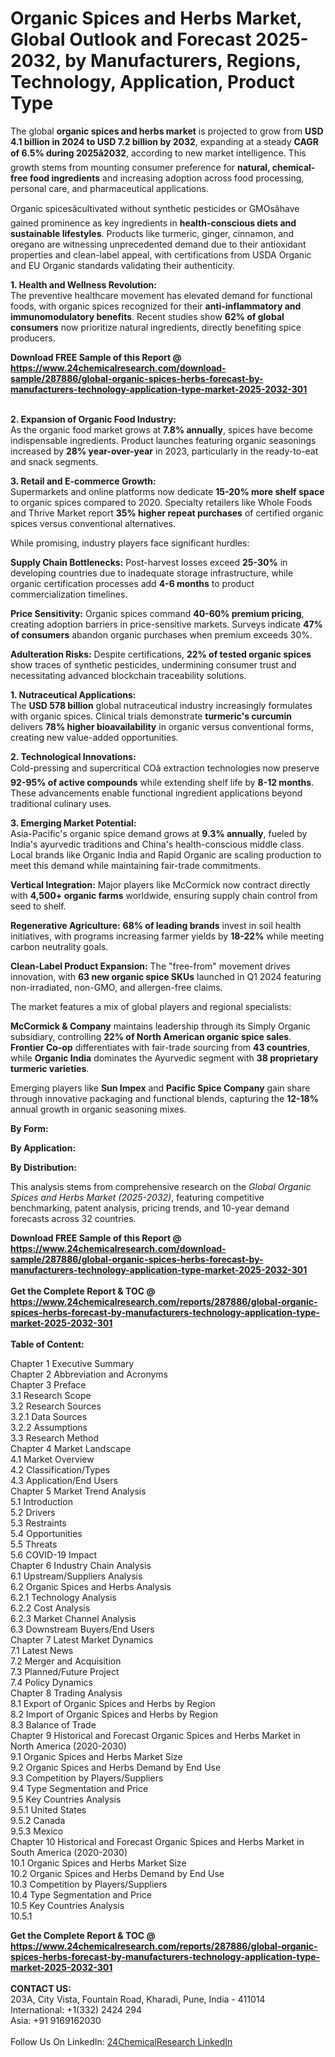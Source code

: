 <h1>Organic Spices and Herbs Market, Global Outlook and Forecast 2025-2032, by Manufacturers, Regions, Technology, Application, Product Type</h1><p>The global <strong>organic spices and herbs market</strong> is projected to grow from <strong>USD 4.1 billion in 2024 to USD 7.2 billion by 2032</strong>, expanding at a steady <strong>CAGR of 6.5% during 2025â2032</strong>, according to new market intelligence. This growth stems from mounting consumer preference for <strong>natural, chemical-free food ingredients</strong> and increasing adoption across food processing, personal care, and pharmaceutical applications.</p><p>Organic spicesâcultivated without synthetic pesticides or GMOsâhave gained prominence as key ingredients in <strong>health-conscious diets and sustainable lifestyles</strong>. Products like turmeric, ginger, cinnamon, and oregano are witnessing unprecedented demand due to their antioxidant properties and clean-label appeal, with certifications from USDA Organic and EU Organic standards validating their authenticity.</p><p><strong>1. Health and Wellness Revolution:</strong><br>
The preventive healthcare movement has elevated demand for functional foods, with organic spices recognized for their <strong>anti-inflammatory and immunomodulatory benefits</strong>. Recent studies show <strong>62% of global consumers</strong> now prioritize natural ingredients, directly benefiting spice producers.</p><div><b>Download FREE Sample of this Report @ 
            <a href="https://www.24chemicalresearch.com/download-sample/287886/global-organic-spices-herbs-forecast-by-manufacturers-technology-application-type-market-2025-2032-301">
            https://www.24chemicalresearch.com/download-sample/287886/global-organic-spices-herbs-forecast-by-manufacturers-technology-application-type-market-2025-2032-301</a></b></div><br><p><strong>2. Expansion of Organic Food Industry:</strong><br>
As the organic food market grows at <strong>7.8% annually</strong>, spices have become indispensable ingredients. Product launches featuring organic seasonings increased by <strong>28% year-over-year</strong> in 2023, particularly in the ready-to-eat and snack segments.</p><p><strong>3. Retail and E-commerce Growth:</strong><br>
Supermarkets and online platforms now dedicate <strong>15-20% more shelf space</strong> to organic spices compared to 2020. Specialty retailers like Whole Foods and Thrive Market report <strong>35% higher repeat purchases</strong> of certified organic spices versus conventional alternatives.</p><p>While promising, industry players face significant hurdles:</p><p><strong>Supply Chain Bottlenecks:</strong> Post-harvest losses exceed <strong>25-30%</strong> in developing countries due to inadequate storage infrastructure, while organic certification processes add <strong>4-6 months</strong> to product commercialization timelines.</p><p><strong>Price Sensitivity:</strong> Organic spices command <strong>40-60% premium pricing</strong>, creating adoption barriers in price-sensitive markets. Surveys indicate <strong>47% of consumers</strong> abandon organic purchases when premium exceeds 30%.</p><p><strong>Adulteration Risks:</strong> Despite certifications, <strong>22% of tested organic spices</strong> show traces of synthetic pesticides, undermining consumer trust and necessitating advanced blockchain traceability solutions.</p><p><strong>1. Nutraceutical Applications:</strong><br>
The <strong>USD 578 billion</strong> global nutraceutical industry increasingly formulates with organic spices. Clinical trials demonstrate <strong>turmeric's curcumin</strong> delivers <strong>78% higher bioavailability</strong> in organic versus conventional forms, creating new value-added opportunities.</p><p><strong>2. Technological Innovations:</strong><br>
Cold-pressing and supercritical COâ extraction technologies now preserve <strong>92-95% of active compounds</strong> while extending shelf life by <strong>8-12 months</strong>. These advancements enable functional ingredient applications beyond traditional culinary uses.</p><p><strong>3. Emerging Market Potential:</strong><br>
Asia-Pacific's organic spice demand grows at <strong>9.3% annually</strong>, fueled by India's ayurvedic traditions and China's health-conscious middle class. Local brands like Organic India and Rapid Organic are scaling production to meet this demand while maintaining fair-trade commitments.</p><p><strong>Vertical Integration:</strong> Major players like McCormick now contract directly with <strong>4,500+ organic farms</strong> worldwide, ensuring supply chain control from seed to shelf.</p><p><strong>Regenerative Agriculture:</strong> <strong>68% of leading brands</strong> invest in soil health initiatives, with programs increasing farmer yields by <strong>18-22%</strong> while meeting carbon neutrality goals.</p><p><strong>Clean-Label Product Expansion:</strong> The "free-from" movement drives innovation, with <strong>63 new organic spice SKUs</strong> launched in Q1 2024 featuring non-irradiated, non-GMO, and allergen-free claims.</p><p>The market features a mix of global players and regional specialists:</p><p><strong>McCormick &amp; Company</strong> maintains leadership through its Simply Organic subsidiary, controlling <strong>22% of North American organic spice sales</strong>. <strong>Frontier Co-op</strong> differentiates with fair-trade sourcing from <strong>43 countries</strong>, while <strong>Organic India</strong> dominates the Ayurvedic segment with <strong>38 proprietary turmeric varieties</strong>.</p><p>Emerging players like <strong>Sun Impex</strong> and <strong>Pacific Spice Company</strong> gain share through innovative packaging and functional blends, capturing the <strong>12-18%</strong> annual growth in organic seasoning mixes.</p><p><strong>By Form:</strong></p><p><strong>By Application:</strong></p><p><strong>By Distribution:</strong></p><p>This analysis stems from comprehensive research on the <em>Global Organic Spices and Herbs Market (2025-2032)</em>, featuring competitive benchmarking, patent analysis, pricing trends, and 10-year demand forecasts across 32 countries.</p><div><b>Download FREE Sample of this Report @ 
            <a href="https://www.24chemicalresearch.com/download-sample/287886/global-organic-spices-herbs-forecast-by-manufacturers-technology-application-type-market-2025-2032-301">
            https://www.24chemicalresearch.com/download-sample/287886/global-organic-spices-herbs-forecast-by-manufacturers-technology-application-type-market-2025-2032-301</a></b></div><br><div><b>Get the Complete Report & TOC @ 
            <a href="https://www.24chemicalresearch.com/reports/287886/global-organic-spices-herbs-forecast-by-manufacturers-technology-application-type-market-2025-2032-301">
            https://www.24chemicalresearch.com/reports/287886/global-organic-spices-herbs-forecast-by-manufacturers-technology-application-type-market-2025-2032-301</a></b></div><br>
            <b>Table of Content:</b><p>Chapter 1 Executive Summary<br />
Chapter 2 Abbreviation and Acronyms<br />
Chapter 3 Preface<br />
3.1 Research Scope<br />
3.2 Research Sources<br />
3.2.1 Data Sources<br />
3.2.2 Assumptions<br />
3.3 Research Method<br />
Chapter 4 Market Landscape<br />
4.1 Market Overview<br />
4.2 Classification/Types<br />
4.3 Application/End Users<br />
Chapter 5 Market Trend Analysis<br />
5.1 Introduction<br />
5.2 Drivers<br />
5.3 Restraints<br />
5.4 Opportunities<br />
5.5 Threats<br />
5.6 COVID-19 Impact<br />
Chapter 6 Industry Chain Analysis<br />
6.1 Upstream/Suppliers Analysis<br />
6.2 Organic Spices and Herbs Analysis<br />
6.2.1 Technology Analysis<br />
6.2.2 Cost Analysis<br />
6.2.3 Market Channel Analysis<br />
6.3 Downstream Buyers/End Users<br />
Chapter 7 Latest Market Dynamics<br />
7.1 Latest News<br />
7.2 Merger and Acquisition<br />
7.3 Planned/Future Project<br />
7.4 Policy Dynamics<br />
Chapter 8 Trading Analysis<br />
8.1 Export of Organic Spices and Herbs by Region<br />
8.2 Import of Organic Spices and Herbs by Region<br />
8.3 Balance of Trade<br />
Chapter 9 Historical and Forecast Organic Spices and Herbs Market in North America (2020-2030)<br />
9.1 Organic Spices and Herbs Market Size<br />
9.2 Organic Spices and Herbs Demand by End Use<br />
9.3 Competition by Players/Suppliers<br />
9.4 Type Segmentation and Price<br />
9.5 Key Countries Analysis<br />
9.5.1 United States<br />
9.5.2 Canada<br />
9.5.3 Mexico<br />
Chapter 10 Historical and Forecast Organic Spices and Herbs Market in South America (2020-2030)<br />
10.1 Organic Spices and Herbs Market Size<br />
10.2 Organic Spices and Herbs Demand by End Use<br />
10.3 Competition by Players/Suppliers<br />
10.4 Type Segmentation and Price<br />
10.5 Key Countries Analysis<br />
10.5.1</p><div><b>Get the Complete Report & TOC @ 
            <a href="https://www.24chemicalresearch.com/reports/287886/global-organic-spices-herbs-forecast-by-manufacturers-technology-application-type-market-2025-2032-301">
            https://www.24chemicalresearch.com/reports/287886/global-organic-spices-herbs-forecast-by-manufacturers-technology-application-type-market-2025-2032-301</a></b></div><br><b>CONTACT US:</b><br>
            203A, City Vista, Fountain Road, Kharadi, Pune, India - 411014<br>
            International: +1(332) 2424 294<br>
            Asia: +91 9169162030 <br><br>
            Follow Us On LinkedIn: <a href="https://www.linkedin.com/company/24chemicalresearch/">24ChemicalResearch LinkedIn</a>